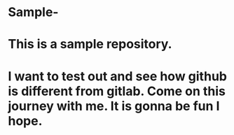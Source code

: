 # Sample-
# This is a sample repository. 
# I want to test out and see how github is different from gitlab. Come on this journey with me. It is gonna be fun I hope. 